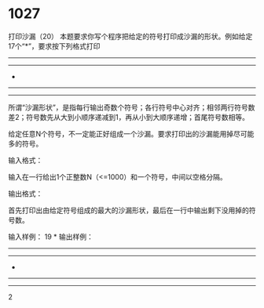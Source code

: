 # 1027
打印沙漏（20）
本题要求你写个程序把给定的符号打印成沙漏的形状。例如给定17个“*”，要求按下列格式打印

*****
 ***
  *
 ***
*****
所谓“沙漏形状”，是指每行输出奇数个符号；各行符号中心对齐；相邻两行符号数差2；符号数先从大到小顺序递减到1，再从小到大顺序递增；首尾符号数相等。

给定任意N个符号，不一定能正好组成一个沙漏。要求打印出的沙漏能用掉尽可能多的符号。

输入格式：

输入在一行给出1个正整数N（<=1000）和一个符号，中间以空格分隔。

输出格式：

首先打印出由给定符号组成的最大的沙漏形状，最后在一行中输出剩下没用掉的符号数。

输入样例：
19 *
输出样例：
*****
 ***
  *
 ***
*****
2
